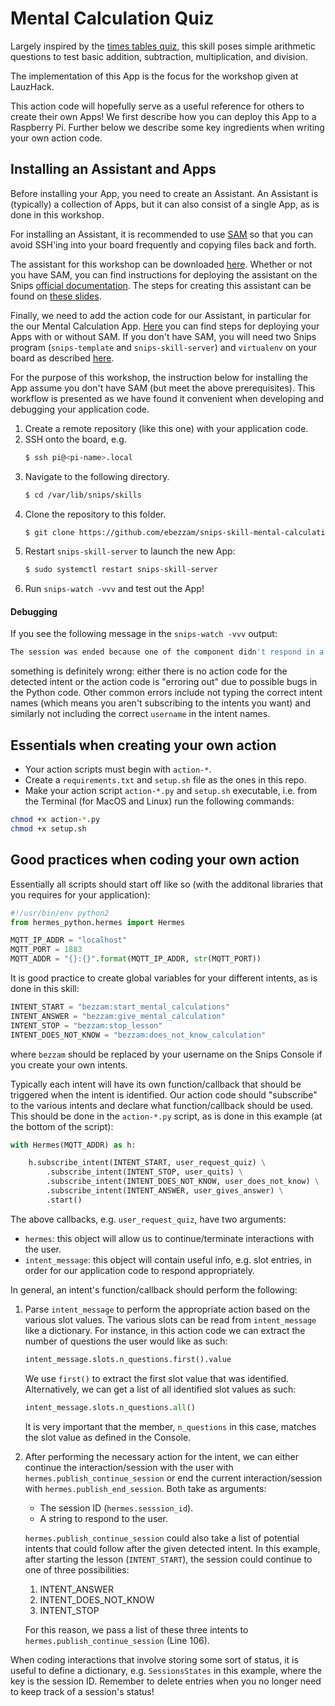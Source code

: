 # Mental Calculation Quiz

Largely inspired by the [times tables quiz](https://github.com/snipsco/snips-skill-times-tables-quiz), this skill poses simple 
arithmetic questions to test basic addition, subtraction, multiplication, and division.

The implementation of this App is the focus for the workshop given at LauzHack.

This action code will hopefully serve as a useful reference for others to create their own Apps! We first describe how you
can deploy this App to a Raspberry Pi. Further below we describe some key ingredients when writing your own action code.

## Installing an Assistant and Apps

Before installing your App, you need to create an Assistant. An Assistant is (typically) a collection of Apps, but it 
can also consist of a single App, as is done in this workshop. 

For installing an Assistant, it is recommended to use [SAM](https://snips.gitbook.io/getting-started/installation) so that you can avoid SSH'ing
into your board frequently and copying files back and forth.

The assistant for this workshop can be downloaded [here](https://drive.google.com/open?id=1QAw0ORDti716hzjnm_hTqcuNUDVxVW_s).
Whether or not you have SAM, you can find instructions for deploying the assistant on the Snips [official documentation](https://snips.gitbook.io/documentation/console/deploy-your-assistant).
The steps for creating this assistant can be found on [these slides](https://drive.google.com/open?id=12ocdhbtRjezviWVz_5yW6eiNuWgcr7GI7AYnykSi290).

Finally, we need to add the action code for our Assistant, in particular for the our Mental Calculation App. 
[Here](https://snips.gitbook.io/documentation/console/deploying-your-skills) you can find steps for deploying 
your Apps with or without SAM. If you don't have SAM, you will need two Snips program (`snips-template` and 
`snips-skill-server`) and `virtualenv` on your board as described [here](https://snips.gitbook.io/documentation/console/deploying-your-skills#prerequisite).


For the purpose of this workshop, the instruction below for installing the App assume you don't have SAM (but meet the 
above prerequisites). This workflow is presented as we have found it convenient when developing and debugging your 
application code.

1. Create a remote repository (like this one) with your application code.
2. SSH onto the board, e.g.
    ```bash
    $ ssh pi@<pi-name>.local
    ```
3. Navigate to the following directory.
    ```bash
    $ cd /var/lib/snips/skills
    ```
4. Clone the repository to this folder.
    ```bash
    $ git clone https://github.com/ebezzam/snips-skill-mental-calculation.git
    ```
5. Restart `snips-skill-server` to launch the new App:
    ```bash
    $ sudo systemctl restart snips-skill-server
    ```
6. Run `snips-watch -vvv` and test out the App!


#### Debugging

If you see the following message in the `snips-watch -vvv` output:
```bash
The session was ended because one of the component didn't respond in a timely manner.
```
something is definitely wrong: either there is no action code for the detected intent or 
the action code is "erroring out" due to possible bugs in the Python code. Other common 
errors include not typing the correct intent names (which means you aren't subscribing to the 
intents you want) and similarly not including the correct `username` in the intent names.

## Essentials when creating your own action

- Your action scripts must begin with `action-*`.
- Create a `requirements.txt` and `setup.sh` file as the ones in this repo.
- Make your action script `action-*.py` and `setup.sh` executable, i.e. from the Terminal (for MacOS and Linux) run the following commands:
```bash
chmod +x action-*.py 
chmod +x setup.sh
```

## Good practices when coding your own action

Essentially all scripts should start off like so (with the additonal libraries that you requires for your 
application):
```python
#!/usr/bin/env python2
from hermes_python.hermes import Hermes    

MQTT_IP_ADDR = "localhost"
MQTT_PORT = 1883
MQTT_ADDR = "{}:{}".format(MQTT_IP_ADDR, str(MQTT_PORT))
```

It is good practice to create global variables for your different intents, as is done in this skill:
```python
INTENT_START = "bezzam:start_mental_calculations"
INTENT_ANSWER = "bezzam:give_mental_calculation"
INTENT_STOP = "bezzam:stop_lesson"
INTENT_DOES_NOT_KNOW = "bezzam:does_not_know_calculation"
```
where `bezzam` should be replaced by your username on the Snips Console if you create your own intents.

Typically each intent will have its own function/callback that should be triggered when the intent is 
identified. Our action code should "subscribe" to the various intents and declare what function/callback 
should be used. This should be done in the `action-*.py` script, as is done in this example (at the bottom 
of the script):
```python
with Hermes(MQTT_ADDR) as h:

    h.subscribe_intent(INTENT_START, user_request_quiz) \
        .subscribe_intent(INTENT_STOP, user_quits) \
        .subscribe_intent(INTENT_DOES_NOT_KNOW, user_does_not_know) \
        .subscribe_intent(INTENT_ANSWER, user_gives_answer) \
        .start()
```

The above callbacks, e.g. `user_request_quiz`, have two arguments:

- `hermes`: this object will allow us to continue/terminate interactions with the user.
- `intent_message`: this object will contain useful info, e.g. slot entries, in order for
our application code to respond appropriately.

In general, an intent's function/callback should perform the following:

1. Parse `intent_message` to perform the appropriate action based on the various slot values. The various
slots can be read from `intent_message` like a dictionary. For instance, in this action code we can 
extract the number of questions the user would like as such:
    ```python
    intent_message.slots.n_questions.first().value
    ```
    We use `first()` to extract the first slot value that was identified. Alternatively, we can get a list of all 
    identified slot values as such:
    ```python
    intent_message.slots.n_questions.all()
    ```
    It is very important that the member, `n_questions` in this case, matches the slot value as defined in the Console.
2. After performing the necessary action for the intent, we can either continue the interaction/session with the user
with `hermes.publish_continue_session` or end the current interaction/session with `hermes.publish_end_session`. Both
take as arguments:
    - The session ID (`hermes.sesssion_id`).
    - A string to respond to the user.
    
    `hermes.publish_continue_session` could also take a list of potential intents that could follow after the given 
    detected intent. In this example, after starting the lesson (`INTENT_START`), the session could continue to one of 
    three possibilities:
    1. INTENT_ANSWER
    2. INTENT_DOES_NOT_KNOW
    3. INTENT_STOP
    
    For this reason, we pass a list of these three intents to `hermes.publish_continue_session` (Line 106).
 
When coding interactions that involve storing some sort of status, it is useful to define a dictionary, e.g. 
`SessionsStates` in this example, where the key is the session ID. Remember to delete entries when you no longer need
to keep track of a session's status!
